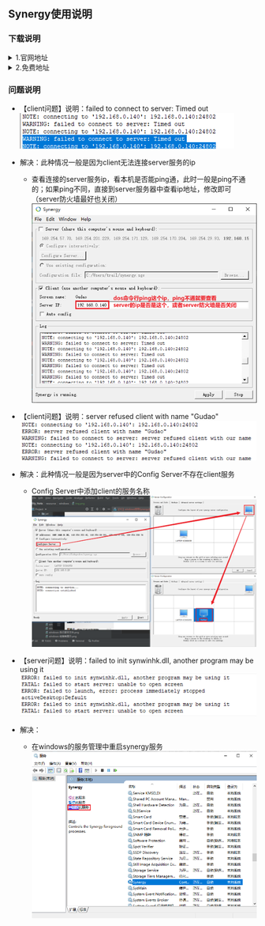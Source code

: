 ## Synergy使用说明

### 下载说明
<details>
<summary>1.官网地址</summary>

- [官网地址付费购买](https://symless.com/synergy)

</details>

<details>
<summary>2.免费地址</summary>

- [github免费下载](https://www.brahma.world/synergy-stable-builds/)

</details>

### 问题说明
* 【client问题】说明：failed to connect to server: Timed out <br>
  ![client无法连接server问题](../resource/windows/windows-synergy-client无法连接server问题.png)
* 解决：此种情况一般是因为client无法连接server服务的ip
    * 查看连接的server服务ip，看本机是否能ping通，此时一般是ping不通的；如果ping不同，直接到server服务器中查看ip地址，修改即可（server防火墙最好也关闭）<br>
      ![client无法连接server问题解决](../resource/windows/windows-synergy-client无法连接server问题解决.png)

* 【client问题】说明：server refused client with name "Gudao" <br>
  ![client在server服务中名称不存在](../resource/windows/windows-synergy-client在server服务中名称不存在.png)
* 解决：此种情况一般是因为server中的Config Server不存在client服务
  * Config Server中添加client的服务名称<br>
    ![client在server服务中名称不存在解决](../resource/windows/windows-synergy-client在server服务中名称不存在解决.png)

* 【server问题】说明：failed to init synwinhk.dll, another program may be using it <br>
  ![server已经被启动问题](../resource/windows/windows-synergy-server已经被启动问题.png)
* 解决：
  * 在windows的服务管理中重启synergy服务<br>
    ![server已经被启动问题解决](../resource/windows/windows-synergy-server已经被启动问题解决.png)
